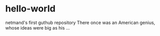 # hello-world
netmand's first guthub repository
There once was an American genius, whose ideas were big as his ...
